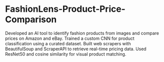 # FashionLens-Product-Price-Comparison

Developed an AI tool to identify fashion products from images and compare prices on Amazon and eBay.
Trained a custom CNN for product classification using a curated dataset.
Built web scrapers with BeautifulSoup and ScraperAPI to retrieve real-time pricing data.
Used ResNet50 and cosine similarity for visual product matching.
